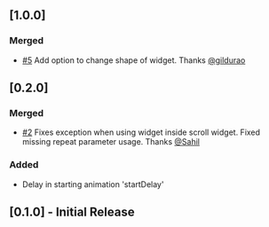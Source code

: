 ## [1.0.0]
### Merged  
- [#5](https://github.com/apgapg/avatar_glow/issues/5) Add option to change shape of widget. Thanks [@gildurao](https://github.com/gildurao)

## [0.2.0]
### Merged  
- [#2](https://github.com/apgapg/avatar_glow/issues/2) Fixes exception when using widget inside scroll widget. Fixed missing repeat parameter usage. Thanks [@Sahil](https://github.com/xsahil03x)

### Added
- Delay in starting animation 'startDelay'
## [0.1.0] - Initial Release
